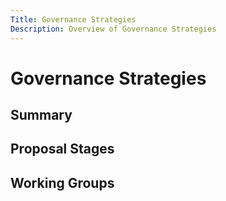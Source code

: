```yaml
---
Title: Governance Strategies
Description: Overview of Governance Strategies
---
```


# Governance Strategies

## Summary

## Proposal Stages

## Working Groups
